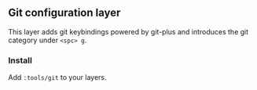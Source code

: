 ## Git configuration layer

This layer adds git keybindings powered by git-plus and introduces the git category under `<spc> g`.

### Install

Add `:tools/git` to your layers.
